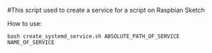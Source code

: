 #This script used to create a service for a script on Raspbian Sketch

How to use:

	bash create_systemd_service.sh ABSOLUTE_PATH_OF_SERVICE NAME_OF_SERVICE